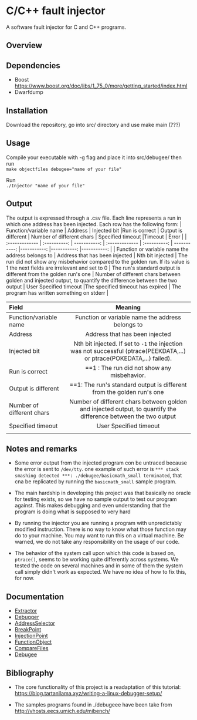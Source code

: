 # C/C++ fault injector

A software fault injector for C and C++ programs.


## Overview


## Dependencies

- Boost
    https://www.boost.org/doc/libs/1_75_0/more/getting_started/index.html
- Dwarfdump
    

##  Installation
Download the repository, go into src/ directory and use
make main (???)

## Usage
Compile your executable with -g flag and place it into src/debugee/ then run   
`make objectfiles debugee="name of your file"`

Run  
`./Injector "name of your file"`



## Output
The output is expressed through a .csv file. Each line represents a run in which one address has been injected. Each row has the following form:
| Function/variable name       | Address     | Injected bit |Run is correct     | Output is different     | Number of different chars   | Specified timeout |Timeout  | Error |
| :------------- | :----------: | -----------: | :------------- | :----------: | -----------: |-----------: |-----------: |-----------: |
|  Function or variable name the address belongs to  | Address that has been injected   | Nth bit injected  | The run did not show any misbehavior compared to the golden run. If its value is 1 the next fields are irrelevant and set to 0  | The run's standard output is different from the golden run's one   | Number of different chars between golden and injected output, to quantify the difference between the two output | User Specified timeout   |The specified timeout has expired  | The program has written something on stderr    |


|Field |Meaning  |
| :------------- | :----------: |
| Function/variable name  | Function or variable name the address belongs to  |
| Address  | Address that has been injected  |
| Injected bit | Nth bit injected. If set to `-1` the injection was not successful (ptrace(PEEKDATA,...) or ptrace(POKEDATA,...) failed).  |
| Run is correct  | ==1 : The run did not show any misbehavior.   |
| Output is different  | ==1:  The run's standard output is different from the golden run's one  |
|  Number of different chars | Number of different chars between golden and injected output, to quantify the difference between the two output  |
|  Specified timeout | User Specified timeout  |
|  |  |

## Notes and remarks

- Some error output from the injected program con be untraced because the error is sent to `/dev/tty`. one example of such error is `*** stack smashing detected ***: ./debugee/basicmath_small terminated`, that cna be replicated by running the `basicmath_small` sample program.

- The main hardship in developing this project was that basically no oracle for testing exists, so we have no sample output to test our program against. This makes debugging and even understanding that the program is doing what is supposed to very hard

- By running the injector you are running a program with unpredictably modified instruction. There is no way to know what those function may do to your machine. You may want to run this on a virtual machine. Be warned, we do not take any responsibility on the usage of our code.

- The behavior of the system call upon which this code is based on, `ptrace()`, seems to be working quite differently across systems. We tested the code on several machines and in some of them the system call simply didn't work as expected. We have no idea of how to fix this, for now.

## Documentation

- [Extractor](./Documentation/Extractor.md)
- [Debugger](./Documentation/Debugger.md)
- [AddressSelector](./Documentation/AddressSelector.md)
- [BreakPoint](./Documentation/Breakpoint.md)
- [InjectionPoint](./Documentation/InjectionPoint.md)
- [FunctionObject](./Documentation/FunctionObject.md)
- [CompareFiles](./Documentation/CompareFiles.md)
- [Debugee](./Documentation/Debugee.md)






## Bibliography

-  The core functionality of this project is a readaptation of this tutorial:
https://blog.tartanllama.xyz/writing-a-linux-debugger-setup/

- The samples programs found in ./debugeee have been take from
http://vhosts.eecs.umich.edu/mibench/



